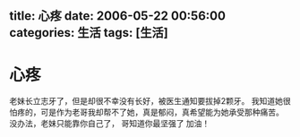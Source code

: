 title: 心疼
date: 2006-05-22 00:56:00
categories:  生活
tags: [生活]
---

# 心疼
老妹长立志牙了，但是却很不幸没有长好，被医生通知要拔掉2颗牙。
我知道她很怕疼的，可是作为老哥我却帮不了她，真是郁闷，真希望能为她承受那种痛苦。
没办法，老妹只能靠你自己了， 哥知道你最坚强了 加油！